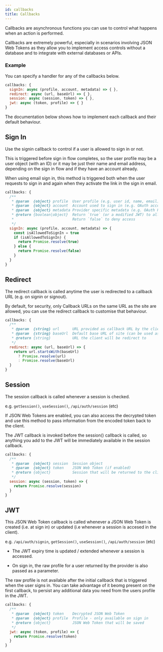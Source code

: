 ```yaml
---
id: callbacks
title: Callbacks
---
```


Callbacks are asynchronous functions you can use to control what happens when an action is performed.

Callbacks are extremely powerful, especially in scenarios involving JSON Web Tokens as they allow you to implement access controls without a database and to integrate with external databases or APIs.

### Example

You can specify a handler for any of the callbacks below.

```js title="pages/api/auth/[...nextauth.js]"
callbacks: {
  signIn: async (profile, account, metadata) => { },
  redirect: async (url, baseUrl) => { },
  session: async (session, token) => { },
  jwt: async (token, profile) => { }
}
```

The documentation below shows how to implement each callback and their default behaviour.

## Sign In

Use the signin callback to control if a user is allowed to sign in or not.

This is triggered before sign in flow completes, so the user profile may be a user object (with an ID) or it may be just their name and email address, depending on the sign in flow and if they have an account already.

When using email sign in, this method is triggered both when the user requests to sign in and again when they activate the link in the sign in email.

```js title="pages/api/auth/[...nextauth.js]"
callbacks: {
  /**
   * @param  {object} profile  User profile (e.g. user id, name, email)
   * @param  {object} account  Account used to sign in (e.g. OAuth account)
   * @param  {object} metadata Provider specific metadata (e.g. OAuth Profile)
   * @return {boolean|object}  Return `true` (or a modified JWT) to allow sign in
   *                           Return `false` to deny access
   */
  signIn: async (profile, account, metadata) => {
    const isAllowedToSignIn = true
    if (isAllowedToSignIn) {
      return Promise.resolve(true)
    } else {
      return Promise.resolve(false)
    }
  }
}
```

## Redirect

The redirect callback is called anytime the user is redirected to a callback URL (e.g. on signin or signout).

By default, for security, only Callback URLs on the same URL as the site are allowed, you can use the redirect callback to customise that behaviour.

```js title="pages/api/auth/[...nextauth.js]"
callbacks: {
  /**
   * @param  {string} url      URL provided as callback URL by the client
   * @param  {string} baseUrl  Default base URL of site (can be used as fallback)
   * @return {string}          URL the client will be redirect to
   */
  redirect: async (url, baseUrl) => {
    return url.startsWith(baseUrl)
      ? Promise.resolve(url)
      : Promise.resolve(baseUrl)
  }
}
```

## Session

The session callback is called whenever a session is checked.

e.g. `getSession()`, `useSession()`, `/api/auth/session` (etc)

If JSON Web Tokens are enabled, you can also access the decrypted token and use this method to pass information from the encoded token back to the client.

The JWT callback is invoked before the session() callback is called, so anything you add to the
JWT will be immediately available in the session callback.

```js title="pages/api/auth/[...nextauth.js]"
callbacks: {
  /**
   * @param  {object} session  Session object
   * @param  {object} token    JSON Web Token (if enabled)
   * @return {object}          Session that will be returned to the client 
   */
  session: async (session, token) => {
    return Promise.resolve(session)
  }
}
```

## JWT

This JSON Web Token callback is called whenever a JSON Web Token is created (i.e. at sign 
in) or updated (i.e whenever a session is accesed in the client).

e.g. `/api/auth/signin`, `getSession()`, `useSession()`, `/api/auth/session` (etc)

* The JWT expiry time is updated / extended whenever a session is accessed.

* On sign in, the raw profile for a user returned by the provider is also passed as a parameter.

The raw profile is not available after the initial callback that is triggered when the user signs in. You can take advantage of it beomg present on the first callback, to persist any additional data you need from the users profile in the JWT.

```js title="pages/api/auth/[...nextauth.js]"
callbacks: {
  /**
   * @param  {object} token    Decrypted JSON Web Token
   * @param  {object} profile  Profile - only available on sign in
   * @return {object}          JSON Web Token that will be saved
   */
  jwt: async (token, profile) => {
    return Promise.resolve(token)
  }
}
```
